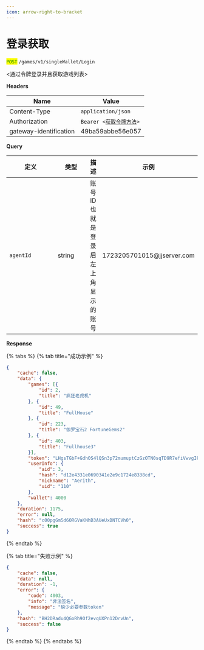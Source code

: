 ```yaml
---
icon: arrow-right-to-bracket
---
```


# 登录获取

<mark style="color:green;">`POST`</mark> `/games/v1/singleWallet/Login`

<通过令牌登录并且获取游戏列表>

**Headers**

| Name                   | Value                                            |
| ---------------------- | ------------------------------------------------ |
| Content-Type           | `application/json`                               |
| Authorization          | `Bearer <`[`获取令牌方法`](ling-pai-chuang-jian.md)`>` |
| gateway-identification | 49ba59abbe56e057                                 |

**Query**

<table><thead><tr><th width="132">定义</th><th width="79">类型</th><th>描述</th><th>示例</th></tr></thead><tbody><tr><td><code>agentId</code></td><td>string</td><td>账号ID也就是登录后左上角显示的账号</td><td>1723205701015@jjserver.com</td></tr></tbody></table>

**Response**

{% tabs %}
{% tab title="成功示例" %}
```json
{
    "cache": false,
    "data": {
        "games": [{
            "id": 2,
            "title": "疯狂老虎机"
        }, {
            "id": 49,
            "title": "FullHouse"
        }, {
            "id": 223,
            "title": "伽罗宝石2 FortuneGems2"
        }, {
            "id": 403,
            "title": "Fullhouse3"
        }],
        "token": "LHgsTGbF+GdhOS4lQSn3p72mumuptCzGzOTN0sqTD9R7efiVwvgIP8jzN4TZICkgDzkEjFZ9OJCHpzzBoUvZ7JFeJef/ef8KfBGy9Savp+NuKsn5VLL4eUeIqz9Vh9bvRUkjwFRhtk62VXtuNvUJVgRlZgQ2Uvzq1sScywwUazY=",
        "userInfo": {
            "aid": 3,
            "hash": "d12e4331e0690341e2e9c1724e8338cd",
            "nickname": "Aerith",
            "uid": "110"
        },
        "wallet": 4000
    },
    "duration": 1175,
    "error": null,
    "hash": "c00pgGm5d6ORGVaKNhD3AUeUxDNTCVh0",
    "success": true
}
```
{% endtab %}

{% tab title="失败示例" %}
```json
{
    "cache": false,
    "data": null,
    "duration": -1,
    "error": {
        "code": 4003,
        "info": "非法签名",
        "message": "缺少必要参数token"
    },
    "hash": "BH2DRadu4QGoRh9Of2evqUXPn12DrvUn",
    "success": false
}
```
{% endtab %}
{% endtabs %}
